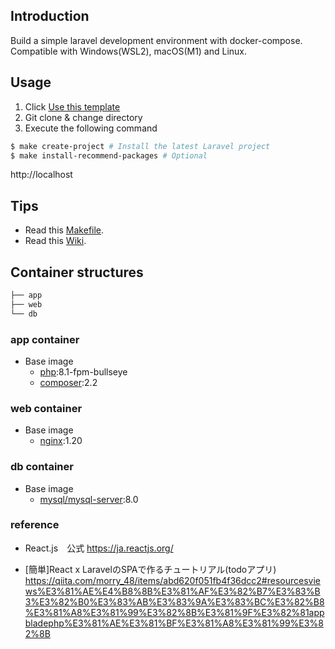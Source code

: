 
## Introduction

Build a simple laravel development environment with docker-compose. Compatible with Windows(WSL2), macOS(M1) and Linux.
## Usage

1. Click [Use this template](https://github.com/ucan-lab/docker-laravel/generate)
2. Git clone & change directory
3. Execute the following command

```bash
$ make create-project # Install the latest Laravel project
$ make install-recommend-packages # Optional
```

http://localhost

## Tips

- Read this [Makefile](https://github.com/ucan-lab/docker-laravel/blob/main/Makefile).
- Read this [Wiki](https://github.com/ucan-lab/docker-laravel/wiki).

## Container structures

```bash
├── app
├── web
└── db
```

### app container

- Base image
  - [php](https://hub.docker.com/_/php):8.1-fpm-bullseye
  - [composer](https://hub.docker.com/_/composer):2.2

### web container

- Base image
  - [nginx](https://hub.docker.com/_/nginx):1.20

### db container

- Base image
  - [mysql/mysql-server](https://hub.docker.com/r/mysql/mysql-server):8.0

### reference
- React.js　公式
https://ja.reactjs.org/

- [簡単]React x LaravelのSPAで作るチュートリアル(todoアプリ)
https://qiita.com/morry_48/items/abd620f051fb4f36dcc2#resourcesviews%E3%81%AE%E4%B8%8B%E3%81%AF%E3%82%B7%E3%83%B3%E3%82%B0%E3%83%AB%E3%83%9A%E3%83%BC%E3%82%B8%E3%81%A8%E3%81%99%E3%82%8B%E3%81%9F%E3%82%81appbladephp%E3%81%AE%E3%81%BF%E3%81%A8%E3%81%99%E3%82%8B